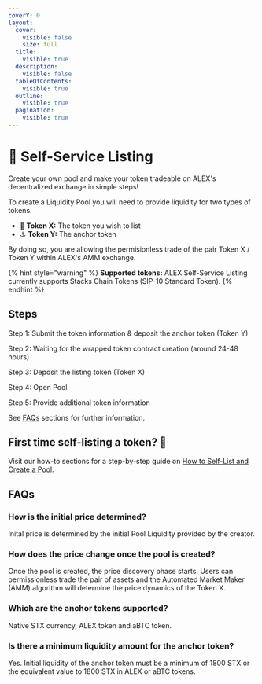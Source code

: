 ```yaml
---
coverY: 0
layout:
  cover:
    visible: false
    size: full
  title:
    visible: true
  description:
    visible: false
  tableOfContents:
    visible: true
  outline:
    visible: true
  pagination:
    visible: true
---
```


# 📝 Self-Service Listing

Create your own pool and make your token tradeable on ALEX's decentralized exchange in simple steps!

To create a Liquidity Pool you will need to provide liquidity for two types of tokens.

- :rocket: **Token X:** The token you wish to list
- :anchor: **Token Y:** The anchor token

By doing so, you are allowing the permisionless trade of the pair Token X / Token Y within ALEX's AMM exchange.

{% hint style="warning" %}
**Supported tokens:** ALEX Self-Service Listing currently supports Stacks Chain Tokens (SIP-10 Standard Token).
{% endhint %}

## Steps

Step 1: Submit the token information & deposit the anchor token (Token Y)

Step 2: Waiting for the wrapped token contract creation (around 24-48 hours)

Step 3: Deposit the listing token (Token X)

Step 4: Open Pool

Step 5: Provide additional token information

See [FAQs](#faqs) sections for further information.

## First time self-listing a token? 🙋

Visit our how-to sections for a step-by-step guide on [How to Self-List and Create a Pool](../../how-to/how-to-self-list.md).

## FAQs

### How is the initial price determined?

Inital price is determined by the initial Pool Liquidity provided by the creator.

### How does the price change once the pool is created?

Once the pool is created, the price discovery phase starts. Users can permissionless trade the pair of assets and the Automated Market Maker (AMM) algorithm will determine the price dynamics of the Token X.

### Which are the anchor tokens supported?

Native STX currency, ALEX token and aBTC token.

### Is there a minimum liquidity amount for the anchor token?

Yes. Initial liquidity of the anchor token must be a minimum of 1800 STX or the equivalent value to 1800 STX in ALEX or aBTC tokens.
